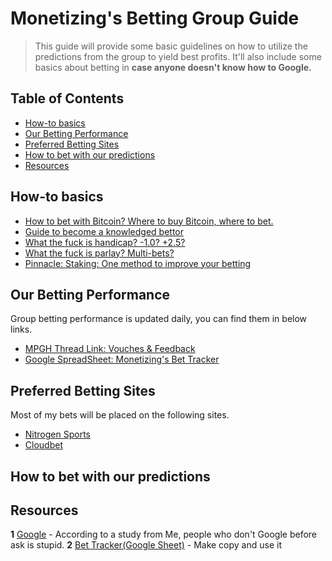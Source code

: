 # Monetizing's Betting Group Guide
> This guide will provide some basic guidelines on how to utilize the predictions from the group to yield best profits. It'll also include some basics about betting in **case anyone doesn't know how to Google.**

## Table of Contents
- [How-to basics](#How-to-basics)
- [Our Betting Performance](#our-betting-performance)
- [Preferred Betting Sites](#preferred-betting-sites)
- [How to bet with our predictions](#How-to-bet-with-our-predictions)
- [Resources](#resources)

## How-to basics
- [How to bet with Bitcoin? Where to buy Bitcoin, where to bet.](http://www.bettingexpert.com/how-to/bet-with-bitcoins)
- [Guide to become a knowledged bettor](https://www.bettingexpert.com/academy)
- [What the fuck is handicap? -1.0? +2.5?](https://www.pinnacle.com/en/betting-articles/betting-strategy/betting-on-soccer-asian-handicap-markets)
- [What the fuck is parlay? Multi-bets?](https://www.sbo.net/strategy/parlays/)
- [Pinnacle: Staking: One method to improve your betting](https://www.pinnacle.com/en/betting-articles/betting-strategy/staking-one-method-to-improve-your-betting)

## Our Betting Performance
Group betting performance is updated daily, you can find them in below links.
- [MPGH Thread Link: Vouches & Feedback](http://www.mpgh.net/forum/showthread.php?t=1196531)
- [Google SpreadSheet: Monetizing's Bet Tracker](https://docs.google.com/spreadsheets/d/13oCd8BKSnViK8hfYTdzMxwnoSjjkka3p62I37kr6CJE/pubhtml?gid=680716412&single=true)

## Preferred Betting Sites
Most of my bets will be placed on the following sites.
- [Nitrogen Sports](https://nitrogensports.eu/r/1450811/)
- [Cloudbet](https://www.cloudbet.com/)

## How to bet with our predictions


## Resources
**1** [Google](http://www.google.com/ncr) - According to a study from Me, people who don't Google before ask is stupid.
**2** [Bet Tracker(Google Sheet)](https://docs.google.com/spreadsheets/d/1CHth604CgeeaqUPsUhKAOXghzNAzM0GzWsQ1YrPlGE0/edit) - Make copy and use it
